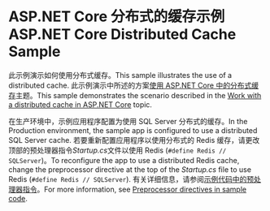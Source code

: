 # <a name="aspnet-core-distributed-cache-sample"></a><span data-ttu-id="375db-101">ASP.NET Core 分布式的缓存示例</span><span class="sxs-lookup"><span data-stu-id="375db-101">ASP.NET Core Distributed Cache Sample</span></span>

<span data-ttu-id="375db-102">此示例演示如何使用分布式缓存。</span><span class="sxs-lookup"><span data-stu-id="375db-102">This sample illustrates the use of a distributed cache.</span></span> <span data-ttu-id="375db-103">此示例演示中所述的方案[使用 ASP.NET Core 中的分布式缓存](https://docs.microsoft.com/aspnet/core/performance/caching/distributed)主题。</span><span class="sxs-lookup"><span data-stu-id="375db-103">This sample demonstrates the scenario described in the [Work with a distributed cache in ASP.NET Core](https://docs.microsoft.com/aspnet/core/performance/caching/distributed) topic.</span></span>

<span data-ttu-id="375db-104">在生产环境中，示例应用程序配置为使用 SQL Server 分布式的缓存。</span><span class="sxs-lookup"><span data-stu-id="375db-104">In the Production environment, the sample app is configured to use a distributed SQL Server cache.</span></span> <span data-ttu-id="375db-105">若要重新配置应用程序以使用分布式的 Redis 缓存，请更改顶部的预处理器指令*Startup.cs*文件以使用 Redis (`#define Redis // SQLServer`)。</span><span class="sxs-lookup"><span data-stu-id="375db-105">To reconfigure the app to use a distributed Redis cache, change the preprocessor directive at the top of the *Startup.cs* file to use Redis (`#define Redis // SQLServer`).</span></span> <span data-ttu-id="375db-106">有关详细信息，请参阅[示例代码中的预处理器指令](https://docs.microsoft.com/aspnet/core/#preprocessor-directives-in-sample-code)。</span><span class="sxs-lookup"><span data-stu-id="375db-106">For more information, see [Preprocessor directives in sample code](https://docs.microsoft.com/aspnet/core/#preprocessor-directives-in-sample-code).</span></span>
